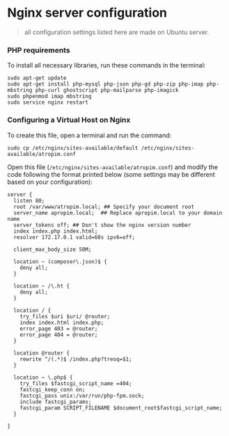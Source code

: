 # Nginx server configuration
> all configuration settings listed here are made on Ubuntu server.

### PHP requirements
To install all necessary libraries, run these commands in the terminal:
```
sudo apt-get update
sudo apt-get install php-mysql php-json php-gd php-zip php-imap php-mbstring php-curl ghostscript php-mailparse php-imagick
sudo phpenmod imap mbstring
sudo service nginx restart
```

### Configuring a Virtual Host on Nginx
To create this file, open a terminal and run the command:
```
sudo cp /etc/nginx/sites-available/default /etc/nginx/sites-available/atropim.conf
```
Open this file (`/etc/nginx/sites-available/atropim.conf`) and modify the code following the format printed below (some settings may be different based on your configuration):
```
server {
  listen 80;
  root /var/www/atropim.local; ## Specify your document root
  server_name apropim.local;  ## Replace apropim.local to your domain name
  server_tokens off; ## Don't show the nginx version number
  index index.php index.html;
  resolver 172.17.0.1 valid=60s ipv6=off;

  client_max_body_size 50M;
  
  location ~ (composer\.json)$ {
    deny all;
  }
  
  location ~ /\.ht {
    deny all;
  }
  
  location / {
    try_files $uri $uri/ @router;
    index index.html index.php;
    error_page 403 = @router;
    error_page 404 = @router;
  }

  location @router {    
    rewrite ^/(.*)$ /index.php?treoq=$1;
  }

  location ~ \.php$ {
    try_files $fastcgi_script_name =404;
    fastcgi_keep_conn on;
    fastcgi_pass unix:/var/run/php-fpm.sock;
    include fastcgi_params;
    fastcgi_param SCRIPT_FILENAME $document_root$fastcgi_script_name;
  }
  
}

```
